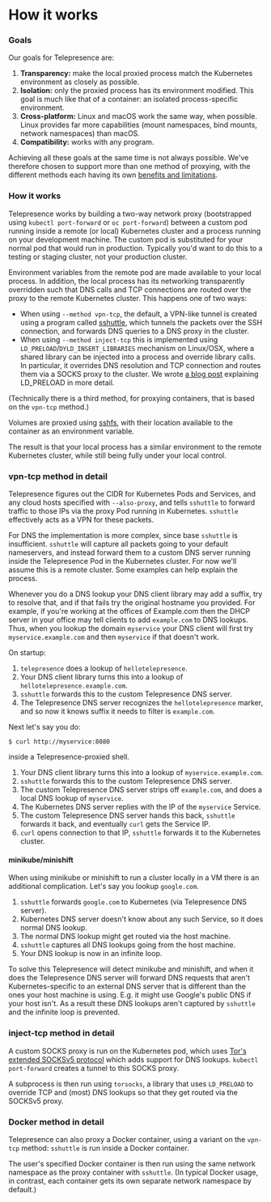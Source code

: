 # How it works

### Goals

Our goals for Telepresence are:

1. **Transparency:** make the local proxied process match the Kubernetes environment as closely as possible.
2. **Isolation:** only the proxied process has its environment modified.
    This goal is much like that of a container: an isolated process-specific environment.
3. **Cross-platform:** Linux and macOS work the same way, when possible.
   Linux provides far more capabilities (mount namespaces, bind mounts, network namespaces) than macOS.
4. **Compatibility:** works with any program.

Achieving all these goals at the same time is not always possible.
We've therefore chosen to support more than one method of proxying, with the different methods each having its own [benefits and limitations](/reference/methods.html).

### How it works

Telepresence works by building a two-way network proxy (bootstrapped using `kubectl port-forward` or `oc port-forward`) between a custom pod running inside a remote (or local) Kubernetes cluster and a process running on your development machine.
The custom pod is substituted for your normal pod that would run in production.
Typically you'd want to do this to a testing or staging cluster, not your production cluster.

Environment variables from the remote pod are made available to your local process.
In addition, the local process has its networking transparently overridden such that DNS calls and TCP connections are routed over the proxy to the remote Kubernetes cluster.
This happens one of two ways:

* When using `--method vpn-tcp`, the default, a VPN-like tunnel is created using a program called [sshuttle](http://sshuttle.readthedocs.io/), which tunnels the packets over the SSH connection, and forwards DNS queries to a DNS proxy in the cluster.
* When using `--method inject-tcp` this is implemented using `LD_PRELOAD`/`DYLD_INSERT_LIBRARIES` mechanism on Linux/OSX, where a shared library can be injected into a process and override library calls.
  In particular, it overrides DNS resolution and TCP connection and routes them via a SOCKS proxy to the cluster.
  We wrote [a blog post](https://www.datawire.io/code-injection-on-linux-and-macos/) explaining LD_PRELOAD in more detail.

(Technically there is a third method, for proxying containers, that is based on the `vpn-tcp` method.)

Volumes are proxied using [sshfs](https://github.com/libfuse/sshfs), with their location available to the container as an environment variable.

The result is that your local process has a similar environment to the remote Kubernetes cluster, while still being fully under your local control.

### vpn-tcp method in detail

Telepresence figures out the CIDR for Kubernetes Pods and Services, and any cloud hosts specified with `--also-proxy`, and tells `sshuttle` to forward traffic to those IPs via the proxy Pod running in Kubernetes.
`sshuttle` effectively acts as a VPN for these packets.

For DNS the implementation is more complex, since base `sshuttle` is insufficient.
`sshuttle` will capture all packets going to your default nameservers, and instead forward them to a custom DNS server running inside the Telepresence Pod in the Kubernetes cluster.
For now we'll assume this is a remote cluster.
Some examples can help explain the process.

Whenever you do a DNS lookup your DNS client library may add a suffix, try to resolve that, and if that fails try the original hostname you provided.
For example, if you're working at the offices of Example.com then the DHCP server in your office may tell clients to add `example.com` to DNS lookups.
Thus, when you lookup the domain `myservice` your DNS client will first try `myservice.example.com` and then `myservice` if that doesn't work.

On startup:

1. `telepresence` does a lookup of `hellotelepresence`.
2. Your DNS client library turns this into a lookup of `hellotelepresence.example.com`.
3. `sshuttle` forwards this to the custom Telepresence DNS server.
4. The Telepresence DNS server recognizes the `hellotelepresence` marker, and so now it knows suffix it needs to filter is `example.com`.

Next let's say you do:

```console
$ curl http://myservice:8080
```

inside a Telepresence-proxied shell.

1. Your DNS client library turns this into a lookup of `myservice.example.com`.
2. `sshuttle` forwards this to the custom Telepresence DNS server.
3. The custom Telepresence DNS server strips off `example.com`, and does a local DNS lookup of `myservice`.
4. The Kubernetes DNS server replies with the IP of the `myservice` Service.
5. The custom Telepresence DNS server hands this back, `sshuttle` forwards it back, and eventually `curl` gets the Service IP.
6. `curl` opens connection to that IP, `sshuttle` forwards it to the Kubernetes cluster.

#### minikube/minishift

When using minikube or minishift to run a cluster locally in a VM there is an additional complication.
Let's say you lookup `google.com`.

1. `sshuttle` forwards `google.com` to Kubernetes (via Telepresence DNS server).
2. Kubernetes DNS server doesn't know about any such Service, so it does normal DNS lookup.
3. The normal DNS lookup might get routed via the host machine.
4. `sshuttle` captures all DNS lookups going from the host machine.
5. Your DNS lookup is now in an infinite loop.

To solve this Telepresence will detect minikube and minishift, and when it does the Telepresence DNS server will forward DNS requests that aren't Kubernetes-specific to an external DNS server that is different than the ones your host machine is using.
E.g. it might use Google's public DNS if your host isn't.
As a result these DNS lookups aren't captured by `sshuttle` and the infinite loop is prevented.
 
### inject-tcp method in detail

A custom SOCKS proxy is run on the Kubernetes pod, which uses [Tor's extended SOCKSv5 protocol](https://gitweb.torproject.org/torsocks.git/tree/doc/socks/socks-extensions.txt) which adds support for DNS lookups.
`kubectl port-forward` creates a tunnel to this SOCKS proxy.

A subprocess is then run using `torsocks`, a library that uses `LD_PRELOAD` to override TCP and (most) DNS lookups so that they get routed via the SOCKSv5 proxy.

### Docker method in detail

Telepresence can also proxy a Docker container, using a variant on the `vpn-tcp` method: `sshuttle` is run inside a Docker container.

The user's specified Docker container is then run using the same network namespace as the proxy container with `sshuttle`.
(In typical Docker usage, in contrast, each container gets its own separate network namespace by default.)

